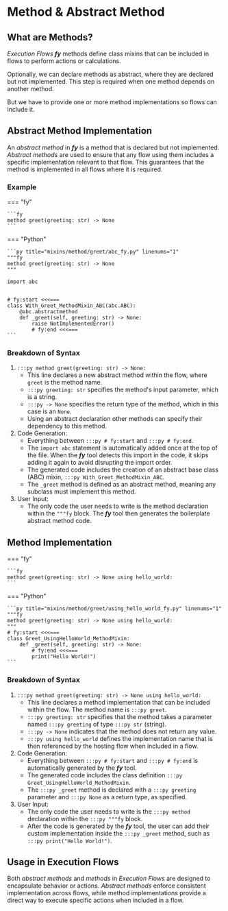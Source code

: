 # Method & Abstract Method

## What are Methods?

_Execution Flows_ ___fy___ methods define class mixins that can be included in flows to perform actions or calculations. 

Optionally, we can declare methods as abstract, where they are declared but not implemented. This step is required when one method depends on another method.

But we have to provide one or more method implementations so flows can include it.

## Abstract Method Implementation

An _abstract method_ in ___fy___ is a method that is declared but not implemented. _Abstract methods_ are used to ensure that any flow using them includes a specific implementation relevant to that flow. This guarantees that the method is implemented in all flows where it is required.

### Example

=== "fy"

    ```fy
    method greet(greeting: str) -> None
    ```

=== "Python"

    ```py title="mixins/method/greet/abc_fy.py" linenums="1"
    """fy
    method greet(greeting: str) -> None
    """

    import abc
    
    
    # fy:start <<<===
    class With_Greet_MethodMixin_ABC(abc.ABC):
        @abc.abstractmethod
        def _greet(self, greeting: str) -> None:
            raise NotImplementedError()
            # fy:end <<<===
    ```

### Breakdown of Syntax

1. `:::py method greet(greeting: str) -> None:`
    - This line declares a new abstract method within the flow, where `greet` is the method name.
    - `:::py greeting: str` specifies the method's input parameter, which is a string.
    - `:::py -> None` specifies the return type of the method, which in this case is an `None`.
    - Using an abstract declaration other methods can specify their dependency to this method.
2. Code Generation:
    - Everything between `:::py # fy:start` and `:::py # fy:end`.
    - The `import abc` statement is automatically added once at the top of the file. When the ___fy___ tool detects this import in the code, it skips adding it again to avoid disrupting the import order.
    - The generated code includes the creation of an abstract base class (ABC) mixin, `:::py With_Greet_MethodMixin_ABC`.
    - The `_greet` method is defined as an abstract method, meaning any subclass must implement this method.
3. User Input:
    - The only code the user needs to write is the method declaration within the `"""fy` block. The ___fy___ tool then generates the boilerplate abstract method code.

## Method Implementation

=== "fy"

    ```fy
    method greet(greeting: str) -> None using hello_world:
    ```

=== "Python"

    ```py title="mixins/method/greet/using_hello_world_fy.py" linenums="1"
    """fy
    method greet(greeting: str) -> None using hello_world:
    """
    # fy:start <<<===
    class Greet_UsingHelloWorld_MethodMixin:
        def _greet(self, greeting: str) -> None:
            # fy:end <<<===
            print("Hello World!")
    ```

### Breakdown of Syntax

1. `:::py method greet(greeting: str) -> None using hello_world:`
    - This line declares a method implementation that can be included within the flow. The method name is `:::py greet`.
    - `:::py greeting: str` specifies that the method takes a parameter named `:::py greeting` of type `:::py str` (string).
    - `:::py -> None` indicates that the method does not return any value.
    - `:::py using hello_world` defines the implementation name that is then referenced by the hosting flow when included in a flow.
2. Code Generation:
    - Everything between `:::py # fy:start` and `:::py # fy:end` is automatically generated by the ___fy___ tool.
    - The generated code includes the class definition `:::py Greet_UsingHelloWorld_MethodMixin`.
    - The `:::py _greet` method is declared with a `:::py greeting` parameter and `:::py None` as a return type, as specified.
3. User Input:
    - The only code the user needs to write is the `:::py method` declaration within the `:::py """fy` block.
    - After the code is generated by the ___fy___ tool, the user can add their custom implementation inside the `:::py _greet` method, such as `:::py print("Hello World!")`.

## Usage in Execution Flows

Both _abstract methods_ and _methods_ in _Execution Flows_ are designed to encapsulate behavior or actions. _Abstract methods_ enforce consistent implementation across flows, while method implementations provide a direct way to execute specific actions when included in a flow.
